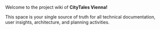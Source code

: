 Welcome to the project wiki of **CityTales Vienna!**

This space is your single source of truth for all technical documentation, user insights, architecture, and planning activities.